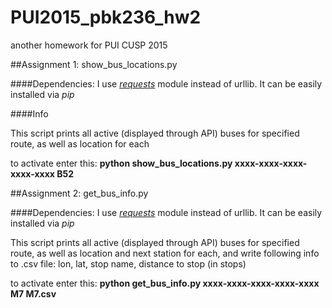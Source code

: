# PUI2015_pbk236_hw2
another homework for PUI CUSP 2015

##Assignment 1: show_bus_locations.py

####Dependencies:
I use *[requests](http://docs.python-requests.org/)* module instead of urllib. It can be easily installed via *pip*

####Info

This script prints all active (displayed through API) buses for specified route, as well as location for each

to activate enter this:
	**python show_bus_locations.py xxxx-xxxx-xxxx-xxxx-xxxx B52**


##Assignment 2: get_bus_info.py

####Dependencies:
I use *[requests](http://docs.python-requests.org/)* module instead of urllib. It can be easily installed via *pip*


This script prints all active (displayed through API) buses for specified route, as well as location and next station for each, and write following info to .csv file: lon, lat, stop name, distance to stop (in stops)

to activate enter this:
	**python get_bus_info.py xxxx-xxxx-xxxx-xxxx-xxxx M7 M7.csv**




